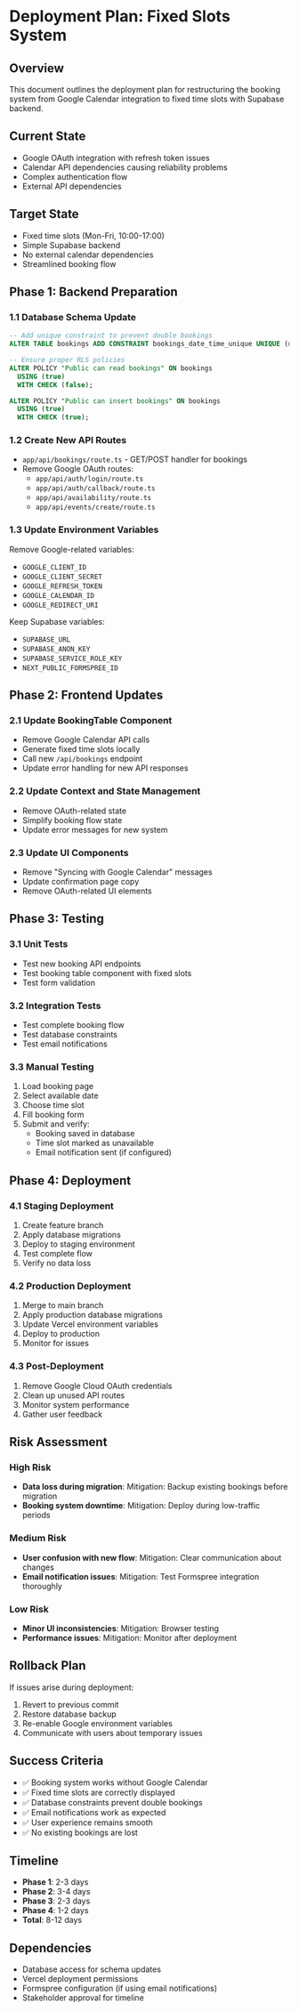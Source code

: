 # Deployment Plan: Fixed Slots System

## Overview

This document outlines the deployment plan for restructuring the booking system from Google Calendar integration to fixed time slots with Supabase backend.

## Current State

- Google OAuth integration with refresh token issues
- Calendar API dependencies causing reliability problems
- Complex authentication flow
- External API dependencies

## Target State

- Fixed time slots (Mon-Fri, 10:00-17:00)
- Simple Supabase backend
- No external calendar dependencies
- Streamlined booking flow

## Phase 1: Backend Preparation

### 1.1 Database Schema Update
```sql
-- Add unique constraint to prevent double bookings
ALTER TABLE bookings ADD CONSTRAINT bookings_date_time_unique UNIQUE (date, time);

-- Ensure proper RLS policies
ALTER POLICY "Public can read bookings" ON bookings
  USING (true)
  WITH CHECK (false);

ALTER POLICY "Public can insert bookings" ON bookings
  USING (true)
  WITH CHECK (true);
```

### 1.2 Create New API Routes
- `app/api/bookings/route.ts` - GET/POST handler for bookings
- Remove Google OAuth routes:
  - `app/api/auth/login/route.ts`
  - `app/api/auth/callback/route.ts`
  - `app/api/availability/route.ts`
  - `app/api/events/create/route.ts`

### 1.3 Update Environment Variables
Remove Google-related variables:
- `GOOGLE_CLIENT_ID`
- `GOOGLE_CLIENT_SECRET`
- `GOOGLE_REFRESH_TOKEN`
- `GOOGLE_CALENDAR_ID`
- `GOOGLE_REDIRECT_URI`

Keep Supabase variables:
- `SUPABASE_URL`
- `SUPABASE_ANON_KEY`
- `SUPABASE_SERVICE_ROLE_KEY`
- `NEXT_PUBLIC_FORMSPREE_ID`

## Phase 2: Frontend Updates

### 2.1 Update BookingTable Component
- Remove Google Calendar API calls
- Generate fixed time slots locally
- Call new `/api/bookings` endpoint
- Update error handling for new API responses

### 2.2 Update Context and State Management
- Remove OAuth-related state
- Simplify booking flow state
- Update error messages for new system

### 2.3 Update UI Components
- Remove "Syncing with Google Calendar" messages
- Update confirmation page copy
- Remove OAuth-related UI elements

## Phase 3: Testing

### 3.1 Unit Tests
- Test new booking API endpoints
- Test booking table component with fixed slots
- Test form validation

### 3.2 Integration Tests
- Test complete booking flow
- Test database constraints
- Test email notifications

### 3.3 Manual Testing
1. Load booking page
2. Select available date
3. Choose time slot
4. Fill booking form
5. Submit and verify:
   - Booking saved in database
   - Time slot marked as unavailable
   - Email notification sent (if configured)

## Phase 4: Deployment

### 4.1 Staging Deployment
1. Create feature branch
2. Apply database migrations
3. Deploy to staging environment
4. Test complete flow
5. Verify no data loss

### 4.2 Production Deployment
1. Merge to main branch
2. Apply production database migrations
3. Update Vercel environment variables
4. Deploy to production
5. Monitor for issues

### 4.3 Post-Deployment
1. Remove Google Cloud OAuth credentials
2. Clean up unused API routes
3. Monitor system performance
4. Gather user feedback

## Risk Assessment

### High Risk
- **Data loss during migration**: Mitigation: Backup existing bookings before migration
- **Booking system downtime**: Mitigation: Deploy during low-traffic periods

### Medium Risk
- **User confusion with new flow**: Mitigation: Clear communication about changes
- **Email notification issues**: Mitigation: Test Formspree integration thoroughly

### Low Risk
- **Minor UI inconsistencies**: Mitigation: Browser testing
- **Performance issues**: Mitigation: Monitor after deployment

## Rollback Plan

If issues arise during deployment:
1. Revert to previous commit
2. Restore database backup
3. Re-enable Google environment variables
4. Communicate with users about temporary issues

## Success Criteria

- ✅ Booking system works without Google Calendar
- ✅ Fixed time slots are correctly displayed
- ✅ Database constraints prevent double bookings
- ✅ Email notifications work as expected
- ✅ User experience remains smooth
- ✅ No existing bookings are lost

## Timeline

- **Phase 1**: 2-3 days
- **Phase 2**: 3-4 days
- **Phase 3**: 2-3 days
- **Phase 4**: 1-2 days
- **Total**: 8-12 days

## Dependencies

- Database access for schema updates
- Vercel deployment permissions
- Formspree configuration (if using email notifications)
- Stakeholder approval for timeline